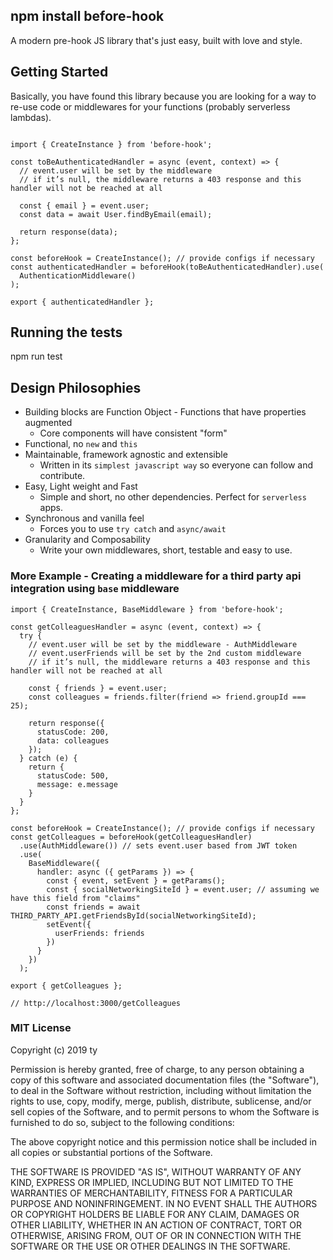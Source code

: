 ## npm install before-hook

A modern pre-hook JS library that's just easy, built with love and style.

## Getting Started

Basically, you have found this library because you are looking for a way to re-use code or middlewares for your functions (probably serverless lambdas).

```

import { CreateInstance } from 'before-hook';

const toBeAuthenticatedHandler = async (event, context) => {
  // event.user will be set by the middleware
  // if it’s null, the middleware returns a 403 response and this handler will not be reached at all

  const { email } = event.user;
  const data = await User.findByEmail(email);

  return response(data);
};

const beforeHook = CreateInstance(); // provide configs if necessary
const authenticatedHandler = beforeHook(toBeAuthenticatedHandler).use(
  AuthenticationMiddleware()
);

export { authenticatedHandler };

```


## Running the tests

  npm run test

## Design Philosophies

  * Building blocks are Function Object - Functions that have properties augmented
    * Core components will have consistent "form"
  * Functional, no `new` and `this`
  * Maintainable, framework agnostic and extensible
    * Written in its `simplest javascript way` so everyone can follow and contribute.
  * Easy, Light weight and Fast
    * Simple and short, no other dependencies. Perfect for `serverless` apps.
  * Synchronous and vanilla feel
    * Forces you to use `try catch` and `async/await`
  * Granularity and Composability
    * Write your own middlewares, short, testable and easy to use.

### More Example - Creating a middleware for a third party api integration using `base` middleware

```
import { CreateInstance, BaseMiddleware } from 'before-hook';

const getColleaguesHandler = async (event, context) => {
  try {
    // event.user will be set by the middleware - AuthMiddleware
    // event.userFriends will be set by the 2nd custom middleware
    // if it’s null, the middleware returns a 403 response and this handler will not be reached at all

    const { friends } = event.user;
    const colleagues = friends.filter(friend => friend.groupId === 25);

    return response({
      statusCode: 200,
      data: colleagues
    });
  } catch (e) {
    return {
      statusCode: 500,
      message: e.message
    }
  }
};

const beforeHook = CreateInstance(); // provide configs if necessary
const getColleagues = beforeHook(getColleaguesHandler)
  .use(AuthMiddleware()) // sets event.user based from JWT token
  .use(
    BaseMiddleware({
      handler: async ({ getParams }) => {
        const { event, setEvent } = getParams();
        const { socialNetworkingSiteId } = event.user; // assuming we have this field from "claims"
        const friends = await THIRD_PARTY_API.getFriendsById(socialNetworkingSiteId);
        setEvent({
          userFriends: friends
        })
      }
    })
  );

export { getColleagues };

// http://localhost:3000/getColleagues
```

### MIT License

Copyright (c) 2019 ty

Permission is hereby granted, free of charge, to any person obtaining a copy
of this software and associated documentation files (the "Software"), to deal
in the Software without restriction, including without limitation the rights
to use, copy, modify, merge, publish, distribute, sublicense, and/or sell
copies of the Software, and to permit persons to whom the Software is
furnished to do so, subject to the following conditions:

The above copyright notice and this permission notice shall be included in all
copies or substantial portions of the Software.

THE SOFTWARE IS PROVIDED "AS IS", WITHOUT WARRANTY OF ANY KIND, EXPRESS OR
IMPLIED, INCLUDING BUT NOT LIMITED TO THE WARRANTIES OF MERCHANTABILITY,
FITNESS FOR A PARTICULAR PURPOSE AND NONINFRINGEMENT. IN NO EVENT SHALL THE
AUTHORS OR COPYRIGHT HOLDERS BE LIABLE FOR ANY CLAIM, DAMAGES OR OTHER
LIABILITY, WHETHER IN AN ACTION OF CONTRACT, TORT OR OTHERWISE, ARISING FROM,
OUT OF OR IN CONNECTION WITH THE SOFTWARE OR THE USE OR OTHER DEALINGS IN THE
SOFTWARE.